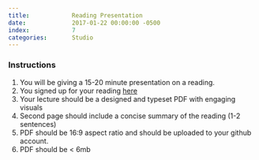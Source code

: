 ```yaml
---
title:            Reading Presentation
date:             2017-01-22 00:00:00 -0500
index:            7
categories:       Studio
---
```

### Instructions

1. You will be giving a 15-20 minute presentation on a reading.
2. You signed up for your reading [here](https://docs.google.com/document/d/1LXGHiQjVmEY-LFfSyrloiwcQ6Gt2NVCJ1J5dTGJsIto/edit)
3. Your lecture should be a designed and typeset PDF with engaging visuals
4. Second page should include a concise summary of the reading (1-2 sentences)
5. PDF should be 16:9 aspect ratio and should be uploaded to your github account.
6. PDF should be < 6mb


